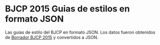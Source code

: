 # BJCP 2015 Guias de estilos en formato JSON 
Las guías de estilo del BJCP en formato JSON. Los datos fueron obtenidos de [Borrador BJCP 2015](http://www.thebeertimes.com/2016/10/11/descarga-el-ultimo-borrador-revisado-de-la-guia-de-estilos-de-cerveza-bjcp-2015/) y convertidos a JSON. 
